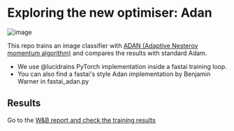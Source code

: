 # Exploring the new optimiser: Adan
![image](https://user-images.githubusercontent.com/18441985/187480020-cf8ef768-348a-4eea-bfd3-74e5286a937b.png)

This repo trains an image classifier with [ADAN (Adaptive Nesterov momentum algorithm)](https://arxiv.org/abs/2208.06677) and compares the results with standard Adam.

- We use @lucidrains PyTorch implementation inside a fastai training loop.
- You can also find a fastai's style Adan implementation by Benjamin Warner in fastai_adan.py

## Results

Go to the [W&B report and check the training results](https://wandb.ai/capecape/adan_optimizer/reports/Adan-The-new-optimizer-that-challenges-Adam--VmlldzoyNTQ5NjQ5)
